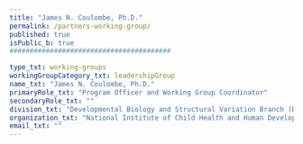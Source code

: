 ```yaml
---
title: "James N. Coulombe, Ph.D."
permalink: /partners-working-group/
published: true
isPublic_b: true
########################################

type_txt: working-groups
workingGroupCategory_txt: leadershipGroup
name_txt: "James N. Coulombe, Ph.D."
primaryRole_txt: "Program Officer and Working Group Coordinator"
secondaryRole_txt: ""
division_txt: "Developmental Biology and Structural Variation Branch (DBSVB)"
organization_txt: "National Institute of Child Health and Human Development (NICHD)"
email_txt: ""
---
```

